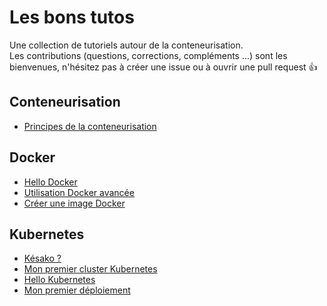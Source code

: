 # Les bons tutos

Une collection de tutoriels autour de la conteneurisation.  
Les contributions (questions, corrections, compléments ...) sont les bienvenues, n'hésitez pas à créer une issue ou à ouvrir une pull request :+1:

## Conteneurisation

- [Principes de la conteneurisation](conteneurisation/principes)

## Docker

- [Hello Docker](docker/hello)
- [Utilisation Docker avancée](docker/avance)
- [Créer une image Docker](docker/creer-image)

## Kubernetes

- [Késako ?](kubernetes/kesako/)
- [Mon premier cluster Kubernetes](kubernetes/premiercluster/)
- [Hello Kubernetes](kubernetes/hello/)
- [Mon premier déploiement](kubernetes/premier-deploiement/)
